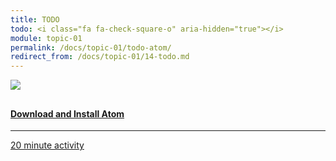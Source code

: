 ```yaml
---
title: TODO
todo: <i class="fa fa-check-square-o" aria-hidden="true"></i>
module: topic-01
permalink: /docs/topic-01/todo-atom/
redirect_from: /docs/topic-01/14-todo.md
---
```


<div class="row text-center">
    <div class="col-lg-4">
        <div class="bs-component">
          <div class="list-group">
              <a href="https://atom.io/" class="list-group-item">
                <img src="../img/hw-icon-atom.png" style="max-height: 100px; margin: auto; margin-bottom: 10px;" />
                  <h4 class="list-group-item-heading">Download and Install Atom</h4>
                  <hr>
                  <p class="list-group-item-text"><i class="fa fa-clock-o" aria-hidden="true"></i> 20 minute activity</p>
              </a>
            </div>
        </div>
    </div>
</div>
